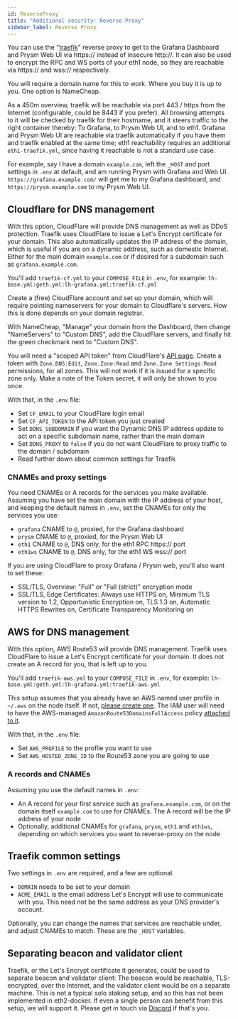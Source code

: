 ```yaml
---
id: ReverseProxy
title: "Additional security: Reverse Proxy"
sidebar_label: Reverse Proxy
---
```


You can use the "[traefik](https://traefik.io/)" reverse proxy to get to the Grafana Dashboard and Prysm Web UI via https:// instead
of insecure http://. It can also be used to encrypt the RPC and WS ports of your eth1 node, so they are reachable via
https:// and wss:// respectively.

You will require a domain name for this to work. Where you buy it is up to you. One option is NameCheap.

As a 450m overview, traefik will be reachable via port 443 / https from the Internet (configurable, could be 8443 if you prefer). All
browsing attempts to it will be checked by traefik for their hostname, and it steers traffic to the right container thereby: To Grafana, to Prysm Web UI,
and to eth1. Grafana and Prysm Web UI are reachable via traefik automatically if you have them and traefik enabled at the same time; eth1 reachability
requires an additional `eth1-traefik.yml`, since having it reachable is not a standard use case.

For example, say I have a domain `example.com`, left the `_HOST` and port settings in `.env` at default, and am running Prysm with Grafana and Web UI.
`https://grafana.example.com/` will get me to my Grafana dashboard, and `https://prysm.example.com` to my Prysm Web UI.
## Cloudflare for DNS management

With this option, CloudFlare will provide DNS management as well as DDoS protection. Traefik uses CloudFlare to issue a Let's Encrypt certificate for
your domain. This also automatically updates the IP address of the domain, which is useful if you are on a dynamic address, such as domestic Internet. Either for
the main domain `example.com` or if desired for a subdomain such as `grafana.example.com`.

You'll add `traefik-cf.yml` to your `COMPOSE_FILE` in `.env`, for example: `lh-base.yml:geth.yml:lh-grafana.yml:traefik-cf.yml`

Create a (free) CloudFlare account and set up your domain, which will require pointing nameservers for your domain 
to Cloudflare's servers. How this is done depends on your domain registrar.

With NameCheap, "Manage" your domain from the Dashboard, then change "NameServers" to "Custom DNS", add the
CloudFlare servers, and finally hit the green checkmark next to "Custom DNS".

You will need a "scoped API token" from CloudFlare's [API page](https://dash.cloudflare.com/profile/api-tokens). Create a token with `Zone.DNS:Edit`, `Zone.Zone:Read` and `Zone.Zone Settings:Read` permissions, for all zones. This will not work if it is issued for a specific zone only. Make a note of the Token secret, it will only be shown to you once.

With that, in the `.env` file:
- Set `CF_EMAIL` to your CloudFlare login email
- Set `CF_API_TOKEN` to the API token you just created
- Set `DDNS_SUBDOMAIN` if you want the Dynamic DNS IP address update to act on a specific subdomain name, rather than the main domain
- Set `DDNS_PROXY` to `false` if you do not want CloudFlare to proxy traffic to the domain / subdomain
- Read further down about common settings for Traefik

### CNAMEs and proxy settings

You need CNAMEs or A records for the services you make available. Assuming you have set the main domain with the IP address of your host, and keeping the
default names in `.env`, set the CNAMEs for only the services you use:

- `grafana` CNAME to `@`, proxied, for the Grafana dashboard
- `prysm` CNAME to `@`, proxied, for the Prysm Web UI
- `eth1` CNAME to `@`, DNS only, for the eth1 RPC https:// port
- `eth1ws` CNAME to `@`, DNS only, for the eth1 WS wss:// port

If you are using CloudFlare to proxy Grafana / Prysm web, you'll also want to set these:

- SSL/TLS, Overview: "Full" or "Full (strict)" encryption mode
- SSL/TLS, Edge Certificates: Always use HTTPS on, Minimum TLS version to 1.2, Opportunistic Encryption on, TLS 1.3 on, Automatic HTTPS Rewrites on, Certificate Transparency Monitoring on

## AWS for DNS management

With this option, AWS Route53 will provide DNS management. Traefik uses CloudFlare to issue a Let's Encrypt certificate for
your domain. It does not create an A record for you, that is left up to you.

You'll add `traefik-aws.yml` to your `COMPOSE_FILE` in `.env`, for example: `lh-base.yml:geth.yml:lh-grafana.yml:traefik-aws.yml`

This setup assumes that you already have an AWS named user profile in `~/.aws` on the node itself. If not, [please create one](https://docs.aws.amazon.com/cli/latest/userguide/cli-configure-profiles.html). The IAM user will need to have the AWS-managed `AmazonRoute53DomainsFullAccess` policy [attached to it](https://docs.aws.amazon.com/IAM/latest/UserGuide/access_policies_manage-attach-detach.html).

With that, in the `.env` file:
- Set `AWS_PROFILE` to the profile you want to use
- Set `AWS_HOSTED_ZONE_ID` to the Route53 zone you are going to use

### A records and CNAMEs

Assuming you use the default names in `.env`:

- An A record for your first service such as `grafana.example.com`, or on the domain itself `example.com` to use for CNAMEs. The A record will be the IP
  address of your node
- Optionally, additional CNAMEs for `grafana`, `prysm`, `eth1` and `eth1ws`, depending on which services you want to reverse-proxy on the node

## Traefik common settings

Two settings in `.env` are required, and a few are optional.

- `DOMAIN` needs to be set to your domain
- `ACME_EMAIL` is the email address Let's Encrypt will use to communicate with you. This need not be the same address as your DNS provider's account.

Optionally, you can change the names that services are reachable under, and adjust CNAMEs to match. These are the `_HOST` variables.

## Separating beacon and validator client

Traefik, or the Let's Encrypt certificate it generates, could be used to separate beacon and validator client: The beacon would be reachable, TLS-encrypted,
over the Internet, and the validator client would be on a separate machine. This is not a typical solo staking setup, and so this has not been implemented
in eth2-docker. If even a single person can benefit from this setup, we will support it. Please get in touch via [Discord](https://discord.gg/fWRKvtrm9X) if that's you.